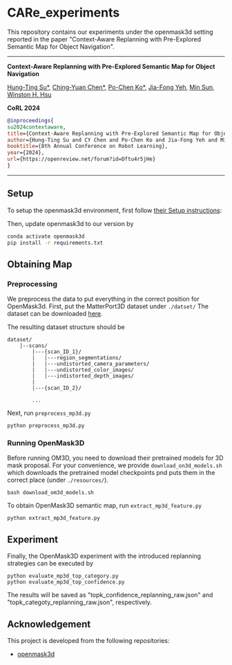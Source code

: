 # CARe_experiments
This repository contains our experiments under the openmask3d setting reported in the paper "Context-Aware Replanning with Pre-Explored Semantic Map for Object Navigation".

---
**Context-Aware Replanning with Pre-Explored Semantic Map for Object Navigation**

[Hung-Ting Su*](https://htsucml.github.io/), [Ching-Yuan Chen*](https://care-maps.github.io/), [Po-Chen Ko*](https://pochen-ko.github.io/), [Jia-Fong Yeh](https://www.cmlab.csie.ntu.edu.tw/~jiafongyeh), [Min Sun](https://aliensunmin.github.io/), [Winston H. Hsu](https://winstonhsu.info/)

**CoRL 2024**

```bib
@inproceedings{
su2024contextaware,
title={Context-Aware Replanning with Pre-Explored Semantic Map for Object Navigation},
author={Hung-Ting Su and CY Chen and Po-Chen Ko and Jia-Fong Yeh and Min Sun and Winston H. Hsu},
booktitle={8th Annual Conference on Robot Learning},
year={2024},
url={https://openreview.net/forum?id=Dftu4r5jHe}
}
```

---

## Setup
To setup the openmask3d environment, first follow [their Setup instructions](https://github.com/OpenMask3D/openmask3d):

Then, update openmask3d to our version by

```bash
conda activate openmask3d
pip install -r requirements.txt
```

## Obtaining Map

### Preprocessing
We preprocess the data to put everything in the correct position for OpenMask3d. First, put the MatterPort3D dataset under `./datset/` The dataset can be downloaded [here](https://huggingface.co/Po-Chen/CARe-maps/resolve/main/data/dataset.zip).

The resulting dataset structure should be 
```
dataset/
    |--scans/
        |---{scan_ID_1}/
        |   |---region_segmentations/
        |   |---undistorted_camera_parameters/
        |   |---undistorted_color_images/
        |   |---indistorted_depth_images/
        |        
        |---{scan_ID_2}/

        ...
```
Next, run `preprocess_mp3d.py`
```
python preprocess_mp3d.py
```

### Running OpenMask3D
Before running OM3D, you need to download their pretrained models for 3D mask proposal. For your convenience, we provide `download_on3d_models.sh` which downloads the pretrained model checkpoints pnd puts them in the correct place (under `./resources/`).
```
bash download_om3d_models.sh
```


To obtain OpenMask3D semantic map, run `extract_mp3d_feature.py`
```
python extract_mp3d_feature.py
```

## Experiment
Finally, the OpenMask3D experiment with the introduced replanning strategies can be executed by 
```
python evaluate_mp3d_top_category.py
python evaluate_mp3d_top_confidence.py
```

The results will be saved as "topk_confidence_replanning_raw.json" and "topk_categoty_replanning_raw.json", respectively.




## Acknowledgement
This project is developed from the following repositories:
- [openmask3d](https://github.com/OpenMask3D/openmask3d)
